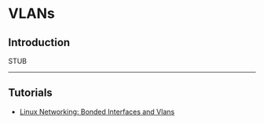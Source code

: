 # VLANs

## Introduction

STUB

---

## Tutorials

* [Linux Networking: Bonded Interfaces and Vlans](http://www.pocketnix.org/posts/Linux%20Networking%3A%20Bonded%20Interfaces%20and%20Vlans)